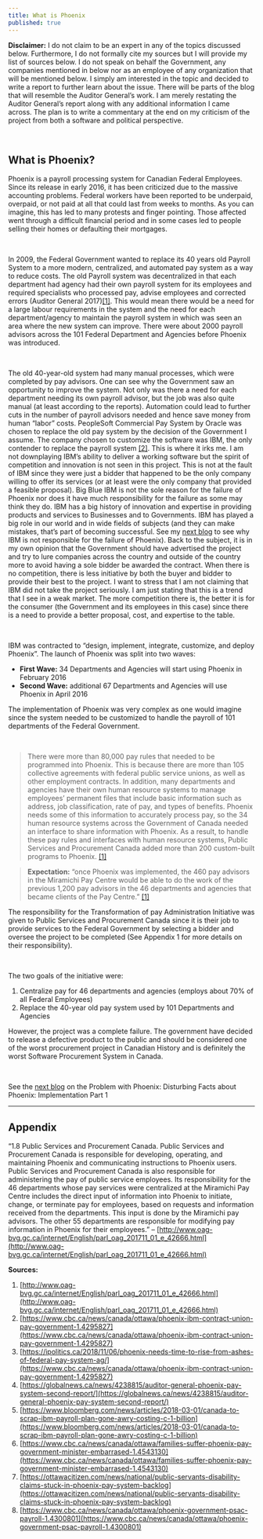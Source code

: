 ```yaml
---
title: What is Phoenix
published: true
---
```

**Disclaimer:** I do not claim to be an expert in any of the topics discussed below. Furthermore, I do not formally cite my sources but I will provide my list of sources below. I do not speak on behalf the Government, any companies mentioned in below nor as an employee of any organization that will be mentioned below. I simply am interested in the topic and decided to write a report to further learn about the issue. There will be parts of the blog that will resemble the Auditor General’s work. I am merely restating the Auditor General’s report along with any additional information I came across. The plan is to write a commentary at the end on my criticism of the project from both a software and political perspective.

<br/>

## What is Phoenix?
Phoenix is a payroll processing system for Canadian Federal Employees. Since its release in early 2016, it has been criticized due to the massive accounting problems. Federal workers have been reported to be underpaid, overpaid, or not paid at all that could last from weeks to months. As you can imagine, this has led to many protests and finger pointing. Those affected went through a difficult financial period and in some cases led to people selling their homes or defaulting their mortgages.

<br/>

In 2009, the Federal Government wanted to replace its 40 years old Payroll System to a more modern, centralized, and automated pay system as a way to reduce costs. The old Payroll system was decentralized in that each department had agency had their own payroll system for its employees and required specialists who processed pay, advise employees and corrected errors (Auditor General 2017)[[1]](http://www.oag-bvg.gc.ca/internet/English/parl_oag_201711_01_e_42666.html). This would mean there would be a need for a large labour requirements in the system and the need for each department/agency to maintain the payroll system in which was seen an area where the new system can improve. There were about 2000 payroll advisors across the 101 Federal Department and Agencies before Phoenix was introduced.

<br/>

The old 40-year-old system had many manual processes, which were completed by pay advisors. One can see why the Government saw an opportunity to improve the system. Not only was there a need for each department needing its own payroll advisor, but the job was also quite manual (at least according to the reports). Automation could lead to further cuts in the number of payroll advisors needed and hence save money from human “labor” costs. PeopleSoft Commercial Pay System by Oracle was chosen to replace the old pay system by the decision of the Government I assume. The company chosen to customize the software was IBM, the only contender to replace the payroll system [[2]](https://www.cbc.ca/news/canada/ottawa/phoenix-ibm-contract-union-pay-government-1.4295827). This is where it irks me. I am not downplaying IBM’s ability to deliver a working software but the spirit of competition and innovation is not seen in this project. This is not at the fault of IBM since they were just a bidder that happened to be the only company willing to offer its services (or at least were the only company that provided a feasible proposal). Big Blue IBM is not the sole reason for the failure of Phoenix nor does it have much responsibility for the failure as some may think they do. IBM has a big history of innovation and expertise in providing products and services to Businesses and to Governments. IBM has played a big role in our world and in wide fields of subjects (and they can make mistakes, that’s part of becoming successful. See my [next blog](disturbing-facts-about-phoenix-implementation-part-1) to see why IBM is not responsible for the failure of Phoenix). Back to the subject, it is in my own opinion that the Government should have advertised the project and try to lure companies across the country and outside of the country more to avoid having a sole bidder be awarded the contract. When there is no competition, there is less initiative by both the buyer and bidder to provide their best to the project. I want to stress that I am not claiming that IBM did not take the project seriously. I am just stating that this is a trend that I see in a weak market. The more competition there is, the better it is for the consumer (the Government and its employees in this case) since there is a need to provide a better proposal, cost, and expertise to the table.

<br/>

IBM was contracted to “design, implement, integrate, customize, and deploy Phoenix”. The launch of Phoenix was split into two waves:

* **First Wave:** 34 Departments and Agencies will start using Phoenix in February 2016
* **Second Wave:** additional 67 Departments and Agencies will use Phoenix in April 2016

The implementation of Phoenix was very complex as one would imagine since the system needed to be customized to handle the payroll of 101 departments of the Federal Government.

<br/>

> There were more than 80,000 pay rules that needed to be programmed into Phoenix. This is because there are more than 105 collective agreements with federal public service unions, as well as other employment contracts. In addition, many departments and agencies have their own human resource systems to manage employees’ permanent files that include basic information such as address, job classification, rate of pay, and types of benefits. Phoenix needs some of this information to accurately process pay, so the 34 human resource systems across the Government of Canada needed an interface to share information with Phoenix. As a result, to handle these pay rules and interfaces with human resource systems, Public Services and Procurement Canada added more than 200 custom-built programs to Phoenix. [[1]](http://www.oag-bvg.gc.ca/internet/English/parl_oag_201711_01_e_42666.html)

> **Expectation:** “once Phoenix was implemented, the 460 pay advisors in the Miramichi Pay Centre would be able to do the work of the previous 1,200 pay advisors in the 46 departments and agencies that became clients of the Pay Centre.” [[1]](http://www.oag-bvg.gc.ca/internet/English/parl_oag_201711_01_e_42666.html)

The responsibility for the Transformation of pay Administration Initiative was given to Public Services and Procurement Canada since it is their job to provide services to the Federal Government by selecting a bidder and oversee the project to be completed (See Appendix 1 for more details on their responsibility).

<br/>

The two goals of the initiative were:
1. Centralize pay for 46 departments and agencies (employs about 70% of all Federal Employees)
2. Replace the 40-year old pay system used by 101 Departments and Agencies

However, the project was a complete failure. The government have decided to release a defective product to the public and should be considered one of the worst procurement project in Canadian History and is definitely the worst Software Procurement System in Canada.

<br/>

See the [next blog](disturbing-facts-about-phoenix-implementation-part-1) on the Problem with Phoenix: Disturbing Facts about Phoenix: Implementation Part 1

---

## Appendix
“1.8 Public Services and Procurement Canada. Public Services and Procurement Canada is responsible for developing, operating, and maintaining Phoenix and communicating instructions to Phoenix users. Public Services and Procurement Canada is also responsible for administering the pay of public service employees. Its responsibility for the 46 departments whose pay services were centralized at the Miramichi Pay Centre includes the direct input of information into Phoenix to initiate, change, or terminate pay for employees, based on requests and information received from the departments. This input is done by the Miramichi pay advisors. The other 55 departments are responsible for modifying pay information in Phoenix for their employees.” – [http://www.oag-bvg.gc.ca/internet/English/parl_oag_201711_01_e_42666.html](http://www.oag-bvg.gc.ca/internet/English/parl_oag_201711_01_e_42666.html)

**Sources:**
1. [http://www.oag-bvg.gc.ca/internet/English/parl_oag_201711_01_e_42666.html](http://www.oag-bvg.gc.ca/internet/English/parl_oag_201711_01_e_42666.html)
2. [https://www.cbc.ca/news/canada/ottawa/phoenix-ibm-contract-union-pay-government-1.4295827](https://www.cbc.ca/news/canada/ottawa/phoenix-ibm-contract-union-pay-government-1.4295827)
3. [https://ipolitics.ca/2018/11/06/phoenix-needs-time-to-rise-from-ashes-of-federal-pay-system-ag/](https://www.cbc.ca/news/canada/ottawa/phoenix-ibm-contract-union-pay-government-1.4295827)
4. [https://globalnews.ca/news/4238815/auditor-general-phoenix-pay-system-second-report/](https://globalnews.ca/news/4238815/auditor-general-phoenix-pay-system-second-report/)
5. [https://www.bloomberg.com/news/articles/2018-03-01/canada-to-scrap-ibm-payroll-plan-gone-awry-costing-c-1-billion](https://www.bloomberg.com/news/articles/2018-03-01/canada-to-scrap-ibm-payroll-plan-gone-awry-costing-c-1-billion)
6. [https://www.cbc.ca/news/canada/ottawa/families-suffer-phoenix-pay-government-minister-embarrased-1.4543130](https://www.cbc.ca/news/canada/ottawa/families-suffer-phoenix-pay-government-minister-embarrased-1.4543130)
7. [https://ottawacitizen.com/news/national/public-servants-disability-claims-stuck-in-phoenix-pay-system-backlog](https://ottawacitizen.com/news/national/public-servants-disability-claims-stuck-in-phoenix-pay-system-backlog)
8. [https://www.cbc.ca/news/canada/ottawa/phoenix-government-psac-payroll-1.4300801](https://www.cbc.ca/news/canada/ottawa/phoenix-government-psac-payroll-1.4300801)